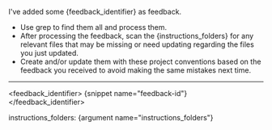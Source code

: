 I've added some {feedback_identifier} as feedback.
- Use grep to find them all and process them.
- After processing the feedback, scan the {instructions_folders} for any relevant files that may be missing or need updating regarding the files you just updated.
- Create and/or update them with these project conventions based on the feedback you received to avoid making the same mistakes next time.

---
<feedback_identifier>
{snippet name="feedback-id"}
</feedback_identifier>

instructions_folders: {argument name="instructions_folders"}
